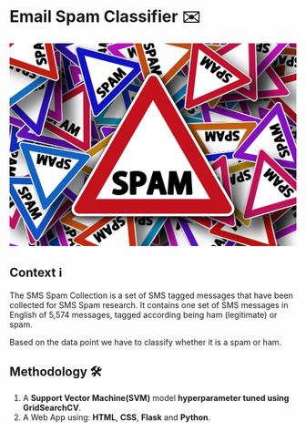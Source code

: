 # Email Spam Classifier ✉️

<p align="center">
  <img src="https://github.com/Ankit152/Email-Spam-Classifier/blob/master/spam.png"/>
</p>


## Context ℹ️
The SMS Spam Collection is a set of SMS tagged messages that have been collected for SMS Spam research. It contains one set of SMS messages in English of 5,574 messages, tagged according being ham (legitimate) or spam.

Based on the data point we have to classify whether it is a spam or ham. 

## Methodology 🛠️

1. A **Support Vector Machine(SVM)** model **hyperparameter tuned using GridSearchCV**.
2. A Web App using: **HTML**, **CSS**, **Flask** and **Python**.
